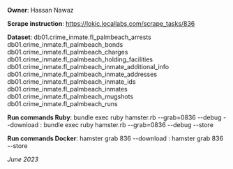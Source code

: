 **Owner**: Hassan Nawaz

**Scrape instruction**: https://lokic.locallabs.com/scrape_tasks/836

**Dataset**: db01.crime_inmate.fl_palmbeach_arrests
             db01.crime_inmate.fl_palmbeach_bonds
             db01.crime_inmate.fl_palmbeach_charges
             db01.crime_inmate.fl_palmbeach_holding_facilities
             db01.crime_inmate.fl_palmbeach_inmate_additional_info
             db01.crime_inmate.fl_palmbeach_inmate_addresses
             db01.crime_inmate.fl_palmbeach_inmate_ids
             db01.crime_inmate.fl_palmbeach_inmates
             db01.crime_inmate.fl_palmbeach_mugshots
             db01.crime_inmate.fl_palmbeach_runs

**Run commands Ruby**: bundle exec ruby hamster.rb --grab=0836 --debug --download
                     : bundle exec ruby hamster.rb --grab=0836 --debug --store

**Run commands Docker**: hamster grab 836 --download
                       : hamster grab 836 --store

_June 2023_
